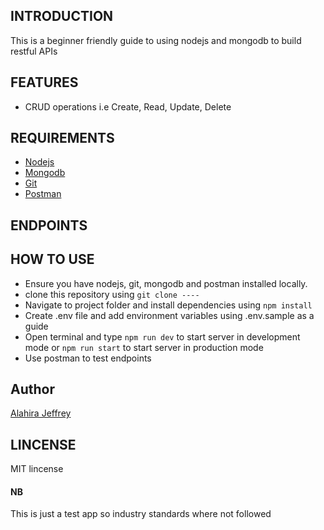 ## INTRODUCTION
This is a beginner friendly guide to using nodejs and mongodb to build restful APIs

## FEATURES
- CRUD operations i.e Create, Read, Update, Delete

## REQUIREMENTS
- [Nodejs]()
- [Mongodb]()
- [Git]()
- [Postman]()

## ENDPOINTS


## HOW TO USE
- Ensure you have nodejs, git, mongodb and postman installed locally.
- clone this repository using `git clone ----`
- Navigate to project folder and install dependencies using `npm install`
- Create .env file and add environment variables using .env.sample as a guide
- Open terminal and type `npm run dev` to start server in development mode or `npm run start` to start server in production mode
- Use postman to test endpoints

## Author
[Alahira Jeffrey]()

## LINCENSE
MIT lincense

#### NB
This is just a test app so industry standards where not followed 
